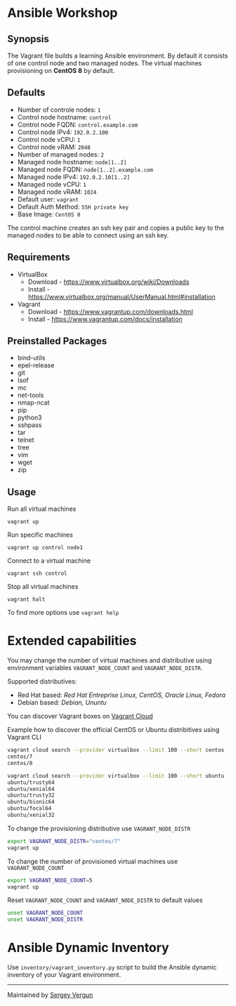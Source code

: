 Ansible Workshop
================

## Synopsis

The Vagrant file builds a learning Ansible environment. By default it consists of one control node and two managed nodes. The virtual machines provisioning on **CentOS 8** by default.

## Defaults

* Number of controle nodes: `1`
* Control node hostname: `control`
* Control node FQDN: `control.example.com`
* Control node IPv4: `192.0.2.100`
* Control node vCPU: `1`
* Control node vRAM: `2048`
* Number of managed nodes: `2`
* Managed node hostname: `node[1..2]`
* Managed node FQDN: `node[1..2].example.com`
* Managed node IPv4: `192.0.2.10[1..2]`
* Managed node vCPU: `1`
* Managed node vRAM: `1024`
* Default user: `vagrant`
* Default Auth Method: `SSH private key`
* Base Image: `CentOS 8`

The control machine creates an ssh key pair and copies a public key to the managed nodes to be able to connect using an ssh key.

## Requirements

* VirtualBox
  * Download - https://www.virtualbox.org/wiki/Downloads
  * Install - https://www.virtualbox.org/manual/UserManual.html#installation
* Vagrant
  * Download - https://www.vagrantup.com/downloads.html
  * Install - https://www.vagrantup.com/docs/installation

## Preinstalled Packages

* bind-utils
* epel-release
* git
* lsof
* mc
* net-tools
* nmap-ncat
* pip
* python3
* sshpass
* tar
* telnet
* tree
* vim
* wget
* zip

## Usage

Run all virtual machines

```
vagrant up
```

Run specific machines

```
vagrant up control node1
```

Connect to a virtual machine

```
vagrant ssh control
```

Stop all virtual machines

```
vagrant halt
```

To find more options use `vagrant help`

Extended capabilities
=====================

You may change the number of virtual machines and distributive using environment variables `VAGRANT_NODE_COUNT` and `VAGRANT_NODE_DISTR`.

Supported distributives:
  * Red Hat based: _Red Hat Entreprise Linux, CentOS, Oracle Linux, Fedora_
  * Debian based: _Debian, Ununtu_

You can discover Vagrant boxes on [Vagrant Cloud](https://app.vagrantup.com/boxes/search)

Example how to discover the official CentOS or Ubuntu distribitives using Vagrant CLI

```bash
vagrant cloud search --provider virtualbox --limit 100 --short centos | grep "centos/[0-9]"
centos/7
centos/8
```

```bash
vagrant cloud search --provider virtualbox --limit 100 --short ubuntu | grep "^ubuntu/.*"
ubuntu/trusty64
ubuntu/xenial64
ubuntu/trusty32
ubuntu/bionic64
ubuntu/focal64
ubuntu/xenial32
```

To change the provisioning distributive use `VAGRANT_NODE_DISTR`

```bash
export VAGRANT_NODE_DISTR="centos/7"
vagrant up
```

To change the number of provisioned virtual machines use `VAGRANT_NODE_COUNT`

```bash
export VAGRANT_NODE_COUNT=5
vagrant up
```

Reset `VAGRANT_NODE_COUNT` and `VAGRANT_NODE_DISTR` to default values

```bash
unset VAGRANT_NODE_COUNT
unset VAGRANT_NODE_DISTR
```

Ansible Dynamic Inventory
=========================

Use `inventory/vagrant_inventory.py` script to build the Ansible dynamic inventory of your Vagrant environment.

---

Maintained by [Sergey Vergun](https://www.linkedin.com/in/svergun/)
